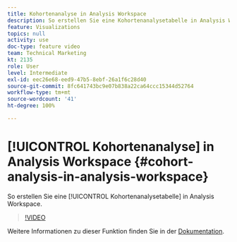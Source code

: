 ```yaml
---
title: Kohortenanalyse in Analysis Workspace
description: So erstellen Sie eine Kohortenanalysetabelle in Analysis Workspace.
feature: Visualizations
topics: null
activity: use
doc-type: feature video
team: Technical Marketing
kt: 2135
role: User
level: Intermediate
exl-id: eec26e68-eed9-47b5-8ebf-26a1f6c28d40
source-git-commit: 8fc641743bc9e07b838a22ca64ccc15344d52764
workflow-type: tm+mt
source-wordcount: '41'
ht-degree: 100%

---
```


# [!UICONTROL Kohortenanalyse] in Analysis Workspace {#cohort-analysis-in-analysis-workspace}

So erstellen Sie eine [!UICONTROL Kohortenanalysetabelle] in Analysis Workspace.

>[!VIDEO](https://video.tv.adobe.com/v/3430076/?quality=12&learn=on&captions=ger)

Weitere Informationen zu dieser Funktion finden Sie in der [Dokumentation](https://experienceleague.adobe.com/docs/analytics/analyze/analysis-workspace/visualizations/cohort-table/cohort-analysis.html?lang=de).
